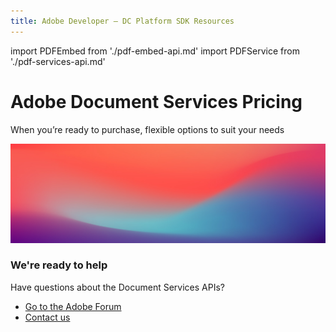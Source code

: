 ```yaml
---
title: Adobe Developer — DC Platform SDK Resources
---
```

import PDFEmbed from './pdf-embed-api.md'
import PDFService from './pdf-services-api.md'

<Hero slots="heading, text" variant="fullwidth" theme="light" customLayout background="var(--spectrum-global-color-gray-100)"/>

# Adobe Document Services Pricing

When you’re ready to purchase, flexible options to suit your needs


<WrapperComponent slots="content" theme="light"/>

<PDFService/>

<WrapperComponent slots="content" theme="light" />

<PDFEmbed/>

<SummaryBlock slots="image, heading, text, buttons" theme="lightest" background="white" />

![We're ready](../images/bg-hero.jpeg)

### We're ready to help

Have questions about the Document Services APIs?

- [Go to the Adobe Forum](https://www.adobe.com/go/pdftoolsapi_forum)
- [Contact us](./contact-us.md)
